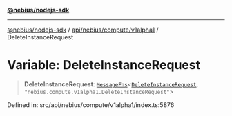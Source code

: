 [**@nebius/nodejs-sdk**](../../../../../README.md)

---

[@nebius/nodejs-sdk](../../../../../README.md) / [api/nebius/compute/v1alpha1](../README.md) / DeleteInstanceRequest

# Variable: DeleteInstanceRequest

> **DeleteInstanceRequest**: [`MessageFns`](../../../../../runtime/protos/core/interfaces/MessageFns.md)\<[`DeleteInstanceRequest`](../interfaces/DeleteInstanceRequest.md), `"nebius.compute.v1alpha1.DeleteInstanceRequest"`\>

Defined in: src/api/nebius/compute/v1alpha1/index.ts:5876
